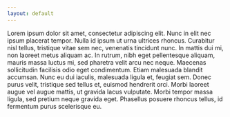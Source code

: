 ```yaml
---
layout: default
---
```


Lorem ipsum dolor sit amet, consectetur adipiscing elit. Nunc in elit nec ipsum placerat tempor. Nulla id ipsum ut urna ultrices rhoncus. Curabitur nisl tellus, tristique vitae sem nec, venenatis tincidunt nunc. In mattis dui mi, non laoreet metus aliquam ac. In rutrum, nibh eget pellentesque aliquam, mauris massa luctus mi, sed pharetra velit arcu nec neque. Maecenas sollicitudin facilisis odio eget condimentum. Etiam malesuada blandit accumsan. Nunc eu dui iaculis, malesuada ligula et, feugiat sem. Donec purus velit, tristique sed tellus et, euismod hendrerit orci. Morbi laoreet augue vel augue mattis, ut gravida lacus vulputate. Morbi tempor massa ligula, sed pretium neque gravida eget. Phasellus posuere rhoncus tellus, id fermentum purus scelerisque eu.
